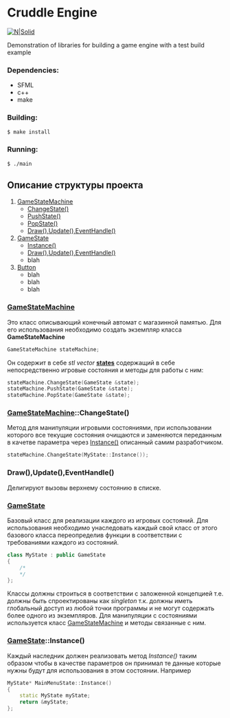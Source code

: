 # Cruddle Engine

[![N|Solid](https://pp.userapi.com/c840436/v840436638/3d3e4/xIRLcWSTnJo.jpg?ava=1)](https://vk.com/crudlestudio)

Demonstration of libraries for building a game engine with a test build example

### Dependencies:
 - SFML
 - c++
 - make
 
### Building:
```sh
$ make install
```

### Running:
```sh
$ ./main
```

## Описание структуры проекта
1. [GameStateMachine](#statemachine)
    - [ChangeState()](#changestate)
    - [PushState()](#pushstate)
    - [PopState()](#popstate)
    - [Draw(),Update(),EventHandle()](#drupev)
2. [GameState](#state)
    - [Instance()](#stateinstance)
    - [Draw(),Update(),EventHandle()](#drupevstates)
    - blah
3. [Button](#button)
    - blah
    - blah
    - blah
  
### <a name="statemachine"></a> [GameStateMachine](#statemachine)
Это класс описывающий конечный автомат с магазинной памятью.
Для его использования необходимо создать экземпляр класса __GameStateMachine__
```c++
GameStateMachine stateMachine;
```
Он содержит в себе *stl vector* __[states](#state)__ содержащий в себе непосредственно игровые состояния и методы для работы с ним:
```c++
stateMachine.ChangeState(GameState &state);
stateMachine.PushState(GameState &state);
stateMachine.PopState(GameState &state);
```

### <a name=""></a>

### <a name="changestate"></a> [GameStateMachine](#statemachine)::ChangeState()
Метод для манипуляции игровыми состояниями, при использовании которого все текущие состояния очищаются и заменяются переданным в качетве параметра через [Instance()](#stateinstance) описанный самим разработчиком.
```c++
stateMachine.ChangeState(MyState::Instance());
```

### <a name="drupev"></a> Draw(),Update(),EventHandle()
Делигируют вызовы верхнему состоянию в списке.
  
### <a name="state"></a> [GameState](#state)
Базовый класс для реализации каждого из игровых состояний.
Для использования необходимо унаследовать каждый свой класс от этого базового класса переопределив функции в соответствии с требованиями каждого из состояний.
```c++
class MyState : public GameState
{
    /*
    */
};
```
Классы должны строиться в соответствии с заложенной концепцией т.е. должны быть спроектированы как *singleton* т.к. должны иметь глобальный доступ из любой точки программы и не могут содержать более одного из экземпляров.
Для манипуляции с состояниями используется класс [GameStateMachine](#statemachine) и методы связанные с ним.

### <a name="stateinstance"></a> [GameState](#state)::Instance()
Каждый наследник должен реализовать метод *Instance()* таким образом чтобы в качестве параметров он принимал те данные которые нужны будут для использования в этом состоянии.
Например 
```c++
MyState* MainMenuState::Instance()
{
    static MyState myState;
    return &myState;
};
````
